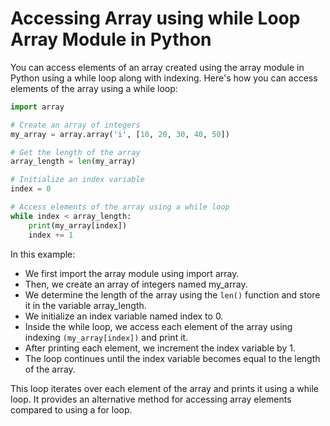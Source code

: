 # Accessing Array using while Loop Array Module in Python

You can access elements of an array created using the array module in Python using a while loop along with indexing. Here's how you can access elements of the array using a while loop:

```python
import array

# Create an array of integers
my_array = array.array('i', [10, 20, 30, 40, 50])

# Get the length of the array
array_length = len(my_array)

# Initialize an index variable
index = 0

# Access elements of the array using a while loop
while index < array_length:
    print(my_array[index])
    index += 1
```

In this example:

- We first import the array module using import array.
- Then, we create an array of integers named my_array.
- We determine the length of the array using the `len()` function and store it in the variable array_length.
- We initialize an index variable named index to 0.
- Inside the while loop, we access each element of the array using indexing `(my_array[index])` and print it.
- After printing each element, we increment the index variable by 1.
- The loop continues until the index variable becomes equal to the length of the array.

This loop iterates over each element of the array and prints it using a while loop. It provides an alternative method for accessing array elements compared to using a for loop.